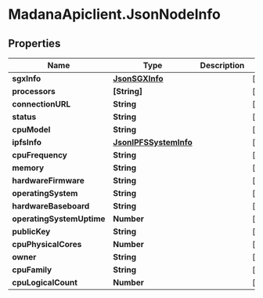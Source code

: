# MadanaApiclient.JsonNodeInfo

## Properties

Name | Type | Description | Notes
------------ | ------------- | ------------- | -------------
**sgxInfo** | [**JsonSGXInfo**](JsonSGXInfo.md) |  | [optional] 
**processors** | **[String]** |  | [optional] 
**connectionURL** | **String** |  | [optional] 
**status** | **String** |  | [optional] 
**cpuModel** | **String** |  | [optional] 
**ipfsInfo** | [**JsonIPFSSystemInfo**](JsonIPFSSystemInfo.md) |  | [optional] 
**cpuFrequency** | **String** |  | [optional] 
**memory** | **String** |  | [optional] 
**hardwareFirmware** | **String** |  | [optional] 
**operatingSystem** | **String** |  | [optional] 
**hardwareBaseboard** | **String** |  | [optional] 
**operatingSystemUptime** | **Number** |  | [optional] 
**publicKey** | **String** |  | [optional] 
**cpuPhysicalCores** | **Number** |  | [optional] 
**owner** | **String** |  | [optional] 
**cpuFamily** | **String** |  | [optional] 
**cpuLogicalCount** | **Number** |  | [optional] 


